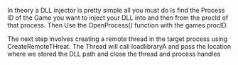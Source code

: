 
In theory a DLL injector is pretty simple all you must do Is find the Process ID of the Game you want to inject your DLL into and then from the procId of that process. Then Use the OpenProcess() function with the games procID.

The next step involves creating a remote thread in the target process using CreateRemoteTHreat. The Thread will call loadlibraryA and pass the location where we stored the DLL path and close the thread and process handles